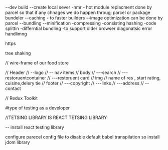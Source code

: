 <!-- first lecture -->
<!-- parcel -->

--dev build 
--create local sever
-hmr - hot module replacment done by parcel so that if any chnages we do happen througj parcel or package bundeler
--caching - to faster builders
--image optimization can be done by parcel
--bundling
--minification
-compressing
-consisting hashing
-code splittin
-differntial bundling -to support older browser
diagonatsic
error handlimng

https

tree shaking
<!-- file watcing algorithm written in c++ usie to see every chnages -->




// wire-frame of our food store

// Header
// --logo
//  -- nav items
// body
// ---search
// ---restoruentcontainer
// ---restoruent card
// img
// name of res , start rating, cuisine,delery tie
// footer
// ---copyright
// ---links
// ---address
// --contact


// Redux Toolkit

<!-- install @reduxjs/ tookkit and  react-redux-->

<!-- build pur store -->

<!-- connect our store to app -->

<!-- slice(Cart slice) -->

<!-- dispatch action on clicking in add means write-->

<!-- also we have to read cart using selector -->





#type of testing as a developer
<!-- unit testing -->
<!-- integration testing -->
<!-- end to end testing -->

<!-- unit test means test your componnt in isolation-->
<!-- so just i will test header component only one unit we will check -->

<!-- intergration to check intrgeation as component talk to each other if we do search so many component collborate with each other so it develop a flow so it is integration testing -->

<!-- so as A DEVELOPR WE ATLEAST 2 TESTING FIRST 2 INTEGRATION AND UNIT TESTING -->
<!-- end to end means as soon user came in app and thwn till logout it require differnt tools selniuem,cyprhus   -->



//TETSING LIBRARY IS REACT TETSING LIBRARY
<!-- REACT TESTING LIBRARY USES JEST BEHIND  -->

<!-- setting up tetsing in our app[] -->

-- install react testing library
<!-- install jest -->
<!-- installed babel dependecny -->
<!-- configfure babel.config.js--><!-- babel is transpiler -->configure parecel config file to disable default babel transpilation
<!-- jest configuration -->
<!-- jest --npx jest --init -->
<!-- if we us jest 28 or later we have to install serpartlly --> so install jdom library
<!-- add also @babel/preset-react yo run jsx-->
<!-- nclude babel/preset-react --
                                                          npm i  -D @testing-library/jest-dom